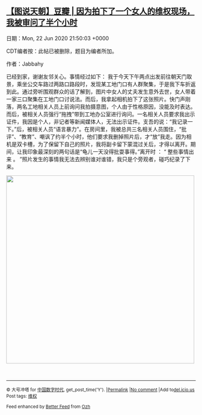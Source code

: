 [【图说天朝】豆瓣 | 因为拍下了一个女人的维权现场，我被审问了半个小时](https://chinadigitaltimes.net/chinese/2020/06/%e3%80%90%e5%9b%be%e8%af%b4%e5%a4%a9%e6%9c%9d%e3%80%91%e8%b1%86%e7%93%a3-%e5%9b%a0%e4%b8%ba%e6%8b%8d%e4%b8%8b%e4%ba%86%e4%b8%80%e4%b8%aa%e5%a5%b3%e4%ba%ba%e7%9a%84%e7%bb%b4%e6%9d%83%e7%8e%b0/)
------
日期：Mon, 22 Jun 2020 21:50:03 +0000

<p>CDT编者按：此帖已被删除，题目为编者所加。</p><p>作者：Jabbahy</p><p>已经到家，谢谢友邻关心。事情经过如下： 我于今天下午两点出发前往朝天门取景，乘坐公交车路过两路口路段时，发现某工地门口有人群聚集，于是我下车折返到此。通过旁听围观群众的话了解到，图片中女人的丈夫发生意外去世，女人带着一家三口聚集在工地门口讨说法。而后，我拿起相机拍下了这张照片。快门声刚落，两名工地相关人员上前询问我拍摄意图，个人甶于性格原因，没能及时表达。而后，被相关人员强行“拖拽”带到工地办公室进行询问。一名相关人员要求我出示证件，我因是个人，非记者等新闻媒体人，无法出示证件。支吾的说：“我记录一下。”后，被相关人员“语言暴力”。在房间里，我被总共三名相关人员围住，“批评”、“教育”、嘲讽了约半个小时，他们要求我删掉照片后，才“放”我走。因为相机是双卡槽，为了保留下自己的照片，我将副卡留下蒙混过关后，才得以离开。期间，让我印象最深刻的两句话是“龟儿一天没得批耍事得。”离开时 ： “ 整些事情出来 。 ”照片发生的事情我无法去辨别谁对谁错，我只是个旁观者，碰巧纪录了下来。</p><p><img class="aligncenter wp-image-648062" src="https://chinadigitaltimes.net/chinese/files/2020/06/女人-300x300.jpg" alt="" width="500" height="501" srcset="https://chinadigitaltimes.net/chinese/files/2020/06/女人-300x300.jpg 300w, https://chinadigitaltimes.net/chinese/files/2020/06/女人-150x150.jpg 150w, https://chinadigitaltimes.net/chinese/files/2020/06/女人-440x440.jpg 440w, https://chinadigitaltimes.net/chinese/files/2020/06/女人-50x50.jpg 50w, https://chinadigitaltimes.net/chinese/files/2020/06/女人.jpg 691w" sizes="(max-width: 500px) 100vw, 500px" /></p><p>&nbsp;</p><hr /><p><small>&copy; 大号冲塔 for <a href="https://chinadigitaltimes.net/chinese">中国数字时代</a>, get_post_time('Y'). |<a href="https://chinadigitaltimes.net/chinese/2020/06/%e3%80%90%e5%9b%be%e8%af%b4%e5%a4%a9%e6%9c%9d%e3%80%91%e8%b1%86%e7%93%a3-%e5%9b%a0%e4%b8%ba%e6%8b%8d%e4%b8%8b%e4%ba%86%e4%b8%80%e4%b8%aa%e5%a5%b3%e4%ba%ba%e7%9a%84%e7%bb%b4%e6%9d%83%e7%8e%b0/">Permalink</a> |<a href="https://chinadigitaltimes.net/chinese/2020/06/%e3%80%90%e5%9b%be%e8%af%b4%e5%a4%a9%e6%9c%9d%e3%80%91%e8%b1%86%e7%93%a3-%e5%9b%a0%e4%b8%ba%e6%8b%8d%e4%b8%8b%e4%ba%86%e4%b8%80%e4%b8%aa%e5%a5%b3%e4%ba%ba%e7%9a%84%e7%bb%b4%e6%9d%83%e7%8e%b0/#comments">No comment</a> |Add to<a href="http://del.icio.us/post?url=https://chinadigitaltimes.net/chinese/2020/06/%e3%80%90%e5%9b%be%e8%af%b4%e5%a4%a9%e6%9c%9d%e3%80%91%e8%b1%86%e7%93%a3-%e5%9b%a0%e4%b8%ba%e6%8b%8d%e4%b8%8b%e4%ba%86%e4%b8%80%e4%b8%aa%e5%a5%b3%e4%ba%ba%e7%9a%84%e7%bb%b4%e6%9d%83%e7%8e%b0/&amp;title=【图说天朝】豆瓣 | 因为拍下了一个女人的维权现场，我被审问了半个小时">del.icio.us</a><br/>Post tags: <a href="https://chinadigitaltimes.net/chinese/tag/%e7%bb%b4%e6%9d%83/" rel="tag">维权</a><br/></small></p><p><small>Feed enhanced by <a href='http://planetozh.com/blog/my-projects/wordpress-plugin-better-feed-rss/'>Better Feed</a> from  <a href='http://planetozh.com/blog/'>Ozh</a></small></p>
